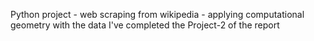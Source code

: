 Python project - web scraping from wikipedia - applying computational geometry with the data
I've completed the Project-2 of the report
